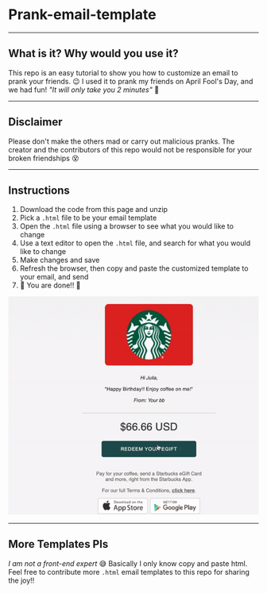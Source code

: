 # Prank-email-template
--------
## What is it? Why would you use it?

This repo is an easy tutorial to show you how to customize an email to prank your friends. :wink: 
I used it to prank my friends on April Fool's Day, and we had fun!
*"It will only take you 2 minutes"* :boy:

------
## Disclaimer

Please don't make the others mad or carry out malicious pranks. The creator and the contributors of this repo would not be responsible for your broken friendships :dizzy_face:

------
## Instructions

1. Download the code from this page and unzip
2. Pick a `.html` file to be your email template
3. Open the `.html` file using a browser to see what you would like to change
4. Use a text editor to open the `.html` file, and search for what you would like to change
5. Make changes and save
6. Refresh the browser, then copy and paste the customized template to your email, and send
7. :tada: You are done!! :tada: 

![Tutorial](click.gif "Tutorial")

-----
## More Templates Pls

*I am not a front-end expert* :sweat_smile:
Basically I only know copy and paste html. Feel free to contribute more `.html` email templates to this repo for sharing the joy!!
